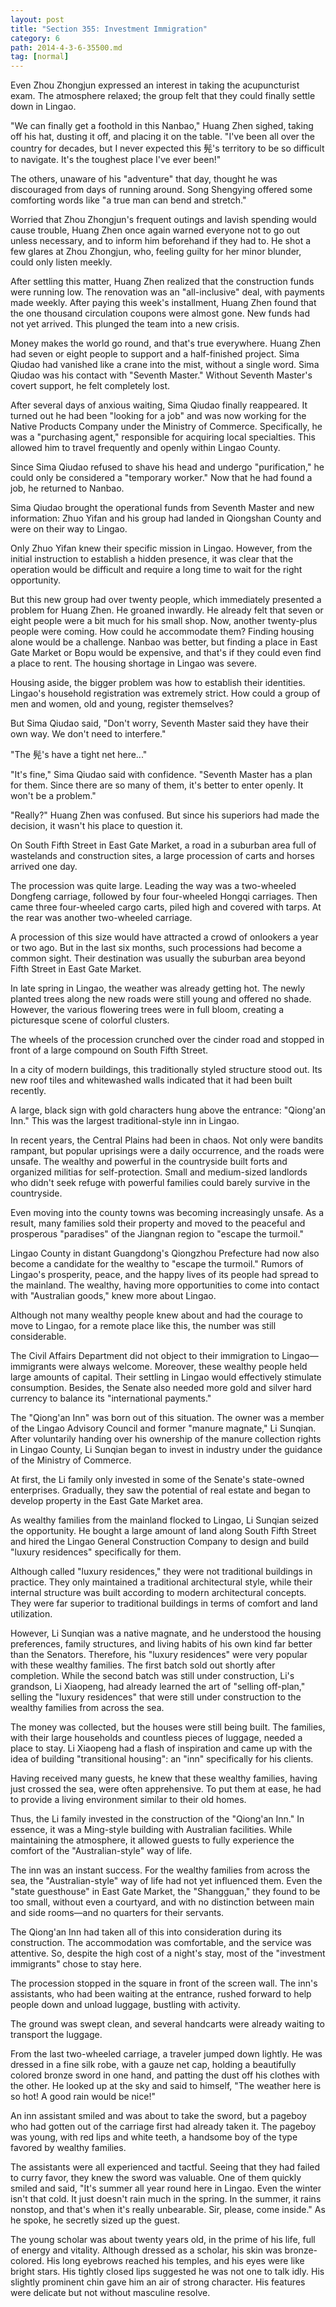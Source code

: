 ```yaml
---
layout: post
title: "Section 355: Investment Immigration"
category: 6
path: 2014-4-3-6-35500.md
tag: [normal]
---
```


Even Zhou Zhongjun expressed an interest in taking the acupuncturist exam. The atmosphere relaxed; the group felt that they could finally settle down in Lingao.

"We can finally get a foothold in this Nanbao," Huang Zhen sighed, taking off his hat, dusting it off, and placing it on the table. "I've been all over the country for decades, but I never expected this 髡's territory to be so difficult to navigate. It's the toughest place I've ever been!"

The others, unaware of his "adventure" that day, thought he was discouraged from days of running around. Song Shengying offered some comforting words like "a true man can bend and stretch."

Worried that Zhou Zhongjun's frequent outings and lavish spending would cause trouble, Huang Zhen once again warned everyone not to go out unless necessary, and to inform him beforehand if they had to. He shot a few glares at Zhou Zhongjun, who, feeling guilty for her minor blunder, could only listen meekly.

After settling this matter, Huang Zhen realized that the construction funds were running low. The renovation was an "all-inclusive" deal, with payments made weekly. After paying this week's installment, Huang Zhen found that the one thousand circulation coupons were almost gone. New funds had not yet arrived. This plunged the team into a new crisis.

Money makes the world go round, and that's true everywhere. Huang Zhen had seven or eight people to support and a half-finished project. Sima Qiudao had vanished like a crane into the mist, without a single word. Sima Qiudao was his contact with "Seventh Master." Without Seventh Master's covert support, he felt completely lost.

After several days of anxious waiting, Sima Qiudao finally reappeared. It turned out he had been "looking for a job" and was now working for the Native Products Company under the Ministry of Commerce. Specifically, he was a "purchasing agent," responsible for acquiring local specialties. This allowed him to travel frequently and openly within Lingao County.

Since Sima Qiudao refused to shave his head and undergo "purification," he could only be considered a "temporary worker." Now that he had found a job, he returned to Nanbao.

Sima Qiudao brought the operational funds from Seventh Master and new information: Zhuo Yifan and his group had landed in Qiongshan County and were on their way to Lingao.

Only Zhuo Yifan knew their specific mission in Lingao. However, from the initial instruction to establish a hidden presence, it was clear that the operation would be difficult and require a long time to wait for the right opportunity.

But this new group had over twenty people, which immediately presented a problem for Huang Zhen. He groaned inwardly. He already felt that seven or eight people were a bit much for his small shop. Now, another twenty-plus people were coming. How could he accommodate them? Finding housing alone would be a challenge. Nanbao was better, but finding a place in East Gate Market or Bopu would be expensive, and that's if they could even find a place to rent. The housing shortage in Lingao was severe.

Housing aside, the bigger problem was how to establish their identities. Lingao's household registration was extremely strict. How could a group of men and women, old and young, register themselves?

But Sima Qiudao said, "Don't worry, Seventh Master said they have their own way. We don't need to interfere."

"The 髡's have a tight net here..."

"It's fine," Sima Qiudao said with confidence. "Seventh Master has a plan for them. Since there are so many of them, it's better to enter openly. It won't be a problem."

"Really?" Huang Zhen was confused. But since his superiors had made the decision, it wasn't his place to question it.

On South Fifth Street in East Gate Market, a road in a suburban area full of wastelands and construction sites, a large procession of carts and horses arrived one day.

The procession was quite large. Leading the way was a two-wheeled Dongfeng carriage, followed by four four-wheeled Hongqi carriages. Then came three four-wheeled cargo carts, piled high and covered with tarps. At the rear was another two-wheeled carriage.

A procession of this size would have attracted a crowd of onlookers a year or two ago. But in the last six months, such processions had become a common sight. Their destination was usually the suburban area beyond Fifth Street in East Gate Market.

In late spring in Lingao, the weather was already getting hot. The newly planted trees along the new roads were still young and offered no shade. However, the various flowering trees were in full bloom, creating a picturesque scene of colorful clusters.

The wheels of the procession crunched over the cinder road and stopped in front of a large compound on South Fifth Street.

In a city of modern buildings, this traditionally styled structure stood out. Its new roof tiles and whitewashed walls indicated that it had been built recently.

A large, black sign with gold characters hung above the entrance: "Qiong'an Inn." This was the largest traditional-style inn in Lingao.

In recent years, the Central Plains had been in chaos. Not only were bandits rampant, but popular uprisings were a daily occurrence, and the roads were unsafe. The wealthy and powerful in the countryside built forts and organized militias for self-protection. Small and medium-sized landlords who didn't seek refuge with powerful families could barely survive in the countryside.

Even moving into the county towns was becoming increasingly unsafe. As a result, many families sold their property and moved to the peaceful and prosperous "paradises" of the Jiangnan region to "escape the turmoil."

Lingao County in distant Guangdong's Qiongzhou Prefecture had now also become a candidate for the wealthy to "escape the turmoil." Rumors of Lingao's prosperity, peace, and the happy lives of its people had spread to the mainland. The wealthy, having more opportunities to come into contact with "Australian goods," knew more about Lingao.

Although not many wealthy people knew about and had the courage to move to Lingao, for a remote place like this, the number was still considerable.

The Civil Affairs Department did not object to their immigration to Lingao—immigrants were always welcome. Moreover, these wealthy people held large amounts of capital. Their settling in Lingao would effectively stimulate consumption. Besides, the Senate also needed more gold and silver hard currency to balance its "international payments."

The "Qiong'an Inn" was born out of this situation. The owner was a member of the Lingao Advisory Council and former "manure magnate," Li Sunqian. After voluntarily handing over his ownership of the manure collection rights in Lingao County, Li Sunqian began to invest in industry under the guidance of the Ministry of Commerce.

At first, the Li family only invested in some of the Senate's state-owned enterprises. Gradually, they saw the potential of real estate and began to develop property in the East Gate Market area.

As wealthy families from the mainland flocked to Lingao, Li Sunqian seized the opportunity. He bought a large amount of land along South Fifth Street and hired the Lingao General Construction Company to design and build "luxury residences" specifically for them.

Although called "luxury residences," they were not traditional buildings in practice. They only maintained a traditional architectural style, while their internal structure was built according to modern architectural concepts. They were far superior to traditional buildings in terms of comfort and land utilization.

However, Li Sunqian was a native magnate, and he understood the housing preferences, family structures, and living habits of his own kind far better than the Senators. Therefore, his "luxury residences" were very popular with these wealthy families. The first batch sold out shortly after completion. While the second batch was still under construction, Li's grandson, Li Xiaopeng, had already learned the art of "selling off-plan," selling the "luxury residences" that were still under construction to the wealthy families from across the sea.

The money was collected, but the houses were still being built. The families, with their large households and countless pieces of luggage, needed a place to stay. Li Xiaopeng had a flash of inspiration and came up with the idea of building "transitional housing": an "inn" specifically for his clients.

Having received many guests, he knew that these wealthy families, having just crossed the sea, were often apprehensive. To put them at ease, he had to provide a living environment similar to their old homes.

Thus, the Li family invested in the construction of the "Qiong'an Inn." In essence, it was a Ming-style building with Australian facilities. While maintaining the atmosphere, it allowed guests to fully experience the comfort of the "Australian-style" way of life.

The inn was an instant success. For the wealthy families from across the sea, the "Australian-style" way of life had not yet influenced them. Even the "state guesthouse" in East Gate Market, the "Shangguan," they found to be too small, without even a courtyard, and with no distinction between main and side rooms—and no quarters for their servants.

The Qiong'an Inn had taken all of this into consideration during its construction. The accommodation was comfortable, and the service was attentive. So, despite the high cost of a night's stay, most of the "investment immigrants" chose to stay here.

The procession stopped in the square in front of the screen wall. The inn's assistants, who had been waiting at the entrance, rushed forward to help people down and unload luggage, bustling with activity.

The ground was swept clean, and several handcarts were already waiting to transport the luggage.

From the last two-wheeled carriage, a traveler jumped down lightly. He was dressed in a fine silk robe, with a gauze net cap, holding a beautifully colored bronze sword in one hand, and patting the dust off his clothes with the other. He looked up at the sky and said to himself, "The weather here is so hot! A good rain would be nice!"

An inn assistant smiled and was about to take the sword, but a pageboy who had gotten out of the carriage first had already taken it. The pageboy was young, with red lips and white teeth, a handsome boy of the type favored by wealthy families.

The assistants were all experienced and tactful. Seeing that they had failed to curry favor, they knew the sword was valuable. One of them quickly smiled and said, "It's summer all year round here in Lingao. Even the winter isn't that cold. It just doesn't rain much in the spring. In the summer, it rains nonstop, and that's when it's really unbearable. Sir, please, come inside." As he spoke, he secretly sized up the guest.

The young scholar was about twenty years old, in the prime of his life, full of energy and vitality. Although dressed as a scholar, his skin was bronze-colored. His long eyebrows reached his temples, and his eyes were like bright stars. His tightly closed lips suggested he was not one to talk idly. His slightly prominent chin gave him an air of strong character. His features were delicate but not without masculine resolve.